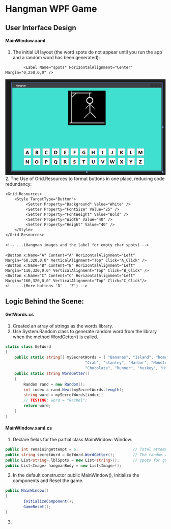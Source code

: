 # Hangman WPF Game
## User Interface Design 
#### MainWindow.xaml
1. The initial UI layout (the word spots do not appear until you run the app and a random word has been generated):
```xaml
        <Label Name="spots" HorizontalAlignment="Center" Margin="0,250,0,0" />
```
![Initial UI](https://github.com/Xingyixzhang/Coding-Projects/blob/master/Hangman/images/IniUI.png "Initial UI(without word line")
2. The Use of Grid.Resources to format buttons in one place, reducing code redundancy:
```xaml
<Grid.Resources>
    <Style TargetType="Button">
         <Setter Property="Background" Value="White" />
         <Setter Property="FontSize" Value="25" />
         <Setter Property="FontWeight" Value="Bold" />
         <Setter Property="Width" Value="40" />
         <Setter Property="Height" Value="40" />
    </Style>
</Grid.Resources>

<!-- ...(Hangman images and the label for empty char spots) -->

<Button x:Name="A" Content="A" HorizontalAlignment="Left" Margin="60,320,0,0" VerticalAlignment="Top" Click="A_Click" />
<Button x:Name="B" Content="B" HorizontalAlignment="Left" Margin="110,320,0,0" VerticalAlignment="Top" Click="B_Click" />
<Button x:Name="C" Content="C" HorizontalAlignment="Left" Margin="160,320,0,0" VerticalAlignment="Top" Click="C_Click"/>
<!-- ...(More buttons 'D' - 'Z') -->
```
## Logic Behind the Scene:
#### GetWords.cs
1. Created an array of strings as the words library.
2. Use System.Random class to generate random word from the library when the method WordGetter() is called.
```cs
static class GetWord
{
    public static string[] mySecretWords = { "Bananas", "Island", "homework", "Family", "hangman", "robot", "president",
                                   "Crab", "stanley", "Harbor", "Noodles", "", "Learning", "Savages", "Teakwood",
                                   "Chocolate", "Runner", "huskey", "Hiking", "Microsoft", "military"};
    public static string WordGetter()
    {
        Random rand = new Random();
        int index = rand.Next(mySecretWords.Length);
        string word = mySecretWords[index];
        // TESTING: word = "Rachel";
        return word;
    }
}
```
#### MainWindow.xaml.cs
1. Declare fields for the partial class MainWindow: Window.
```cs
public int remainingAttempt = 6;                        // Total attempts: 6.
public string secretWord = GetWord.WordGetter();        // The random word, based on which the # of guessing spots are determined.
public List<string> lblSpots = new List<string>();      // spots for guessing the word.
public List<Image> hangmanBody = new List<Image>();
```
2. In the default constructor public MainWindow(), Initialize the components and Reset the game.
```cs
public MainWindow()
{
        InitializeComponent();
        GameReset();
}
```
3. 
